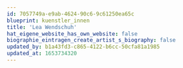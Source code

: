 ```yaml
---
id: 7057749a-e9ab-4624-90c6-9c61250ea65c
blueprint: kuenstler_innen
title: 'Lea Wendschuh'
hat_eigene_website_has_own_website: false
biographie_eintragen_create_artist_s_biography: false
updated_by: b1a43fd3-c865-4122-b6cc-50cfa81a1985
updated_at: 1653734320
---
```

